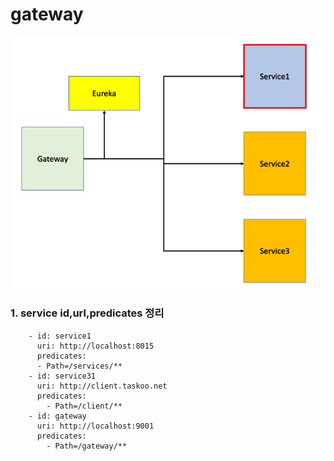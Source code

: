 # gateway
![img.png](img.png)

### 1. service id,url,predicates 정리

        - id: service1
          uri: http://localhost:8015
          predicates:
          - Path=/services/**
        - id: service31
          uri: http://client.taskoo.net
          predicates:
            - Path=/client/**
        - id: gateway
          uri: http://localhost:9001
          predicates:
            - Path=/gateway/**